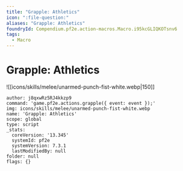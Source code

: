 ```yaml
---
title: "Grapple: Athletics"
icon: ":file-question:"
aliases: "Grapple: Athletics"
foundryId: Compendium.pf2e.action-macros.Macro.i95kcGLIQKOTsnv6
tags:
  - Macro
---
```


# Grapple: Athletics
![[icons/skills/melee/unarmed-punch-fist-white.webp|150]]

```Macro
author: j8qxwRz5RJ4kkzp9
command: 'game.pf2e.actions.grapple({ event: event });'
img: icons/skills/melee/unarmed-punch-fist-white.webp
name: 'Grapple: Athletics'
scope: global
type: script
_stats:
  coreVersion: '13.345'
  systemId: pf2e
  systemVersion: 7.3.1
  lastModifiedBy: null
folder: null
flags: {}
```
